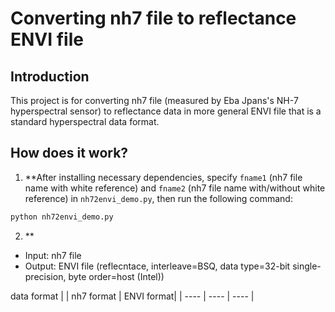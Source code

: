 # Converting nh7 file to reflectance ENVI file

## Introduction

This project is for converting nh7 file (measured by Eba Jpans's NH-7 hyperspectral sensor) to reflectance data in more general ENVI file that is a standard hyperspectral data format.

## How does it work?
1. **After installing necessary dependencies, specify `fname1` (nh7 file name with white reference) and `fname2` (nh7 file name with/without white reference) in `nh72envi_demo.py`, then run the following command:
```bash
python nh72envi_demo.py
```

2. **
- Input: nh7 file
- Output: ENVI file (reflecntace, interleave=BSQ, data type=32-bit single-precision, byte order=host (Intel))

data format
| | nh7 format | ENVI format|
| ---- | ---- | ---- |
